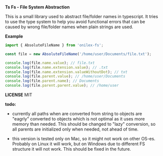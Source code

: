 **Ts Fs - File System Abstraction**

This is a small library used to abstract file/folder names in typescript. It tries to use the type system to help you avoid functional errors that can be caused by wrong file/folder names when plain strings are used.

**Example**
```typescript
import { AbsoluteFileName } from 'onilex-fs';

const file = new AbsoluteFileName('/home/user/Documents/file.txt');

console.log(file.name.value); // file.txt
console.log(file.name.extension.value); // .txt
console.log(file.name.extension.valueWithoutDot); // txt
console.log(file.parent.value); // /home/user/Documents
console.log(file.parent.name); // Documents
console.log(file.parent.parent.value); // /home/user
```

**LICENSE**
MIT

**todo:**
- currently all paths when are converted from string to objects are "eagrly" converted to objects which is not optimal as it uses more memory than needed. This should be changed to "lazy" conversion, so all parents are initialized only when needed, not ahead of time.

- this version is tested only on Mac, so it might not work on other OS-es. Probably on Linux it will work, but on Windows due to different FS structure it will not work. This should be fixed in the future.